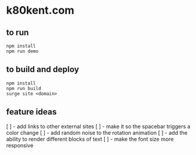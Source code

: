 # k80kent.com

## to run

```
npm install
npm run demo
```

## to build and deploy

```
npm install
npm run build
surge site <domain>
```

## feature ideas

[ ] - add links to other external sites
[ ] - make it so the spacebar triggers a color change
[ ] - add random noise to the rotation animation
[ ] - add the ability to render different blocks of text
[ ] - make the font size more responsive